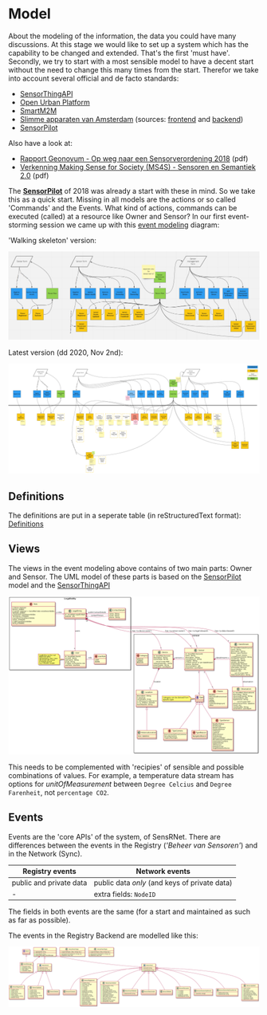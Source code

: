 # Model

About the modeling of the information, the data you could have many discussions. 
At this stage we would like to set up a system which has the capability to be changed and extended. 
That's the first 'must have'. 
Secondly, we try to start with a most sensible model to have a decent start without the need to change this many times from the start. 
Therefor we take into account several official and de facto standards:

- [SensorThingAPI](https://en.wikipedia.org/wiki/SensorThings_API)
- [Open Urban Platform]()
- [SmartM2M](https://www.etsi.org/committee/smartm2m)
- [Slimme apparaten van Amsterdam](https://slimmeapparaten.amsterdam.nl/) (sources: [frontend](https://github.com/Amsterdam/register-slimme-apparaten-frontend) and [backend](https://github.com/Amsterdam/iot-api))
- [SensorPilot](https://www.binnenlandsbestuur.nl/ruimte-en-milieu/kennispartners/kadaster/wat-kan-en-mag-met-sensoren-in-de-openbare-ruimte.9601501.lynkx)

Also have a look at:

- [Rapport Geonovum - Op weg naar een Sensorverordening 2018](Rapport-Op-weg-naar-een-Sensorverordening-eindversie-201218.pdf) (pdf)
- [Verkenning Making Sense for Society (MS4S) - Sensoren en Semantiek 2.0](Verkenning-MS4S-SensorenEnSemantiek-2.0.pdf) (pdf)

The [**SensorPilot**](SensorPilot.md) of 2018 was already a start with these in mind. 
So we take this as a quick start. 
Missing in all models are the actions or so called 'Commands' and the Events. 
What kind of actions, commands can be executed (called) at a resource like Owner and Sensor? 
In our first event-storming session we came up with this [event modeling](https://eventmodeling.org/) diagram:

'Walking skeleton' version:

![Event Modeling](img/SensRNet-event-modeling.png)

Latest version (dd 2020, Nov 2nd):

![Event Modeling](img/SensRNet-Event-Modeling-v20201102.jpg)


## Definitions

The definitions are put in a seperate table (in reStructuredText format): [Definitions](Definitions.rst)


## Views

The views in the event modeling above contains of two main parts: Owner and Sensor.
The UML model of these parts is based on the [SensorPilot](SensorPilot.md) model and the [SensorThingAPI](https://en.wikipedia.org/wiki/SensorThings_API)

![UML Model](img/SensRNet-UML-Model.png)


This needs to be complemented with 'recipies' of sensible and possible combinations of values. For example, a temperature data stream has options for _unitOfMeasurement_ between `Degree Celcius` and `Degree Farenheit`, not `percentage CO2`.


## Events

Events are the 'core APIs' of the system, of SensRNet. 
There are differences between the events in the Registry (_'Beheer van Sensoren'_) and in the Network (Sync).

| Registry events         | Network events                                |
|-------------------------|-----------------------------------------------|
| public and private data | public data _only_ (and keys of private data) |
| -                       | extra fields: `NodeID`                        |

The fields in both events are the same (for a start and maintained as such as far as possible). 


The events in the Registry Backend are modelled like this:

![SensRNet Registry Backend Events](https://raw.githubusercontent.com/kadaster-labs/sensrnet-registry-backend/main/docs/images/events-uml.svg)
